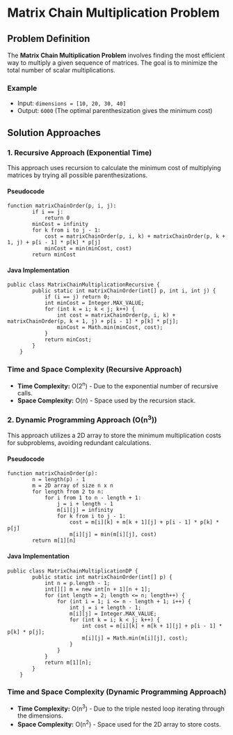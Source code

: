 Matrix Chain Multiplication Problem
===================================

Problem Definition
------------------

The **Matrix Chain Multiplication Problem** involves finding the most efficient way to multiply a given sequence of matrices. The goal is to minimize the total number of scalar multiplications.

### Example

*   Input: `dimensions = [10, 20, 30, 40]`
*   Output: `6000` (The optimal parenthesization gives the minimum cost)

Solution Approaches
-------------------

### 1\. Recursive Approach (Exponential Time)

This approach uses recursion to calculate the minimum cost of multiplying matrices by trying all possible parenthesizations.

#### Pseudocode

    function matrixChainOrder(p, i, j):
            if i == j:
                return 0
            minCost = infinity
            for k from i to j - 1:
                cost = matrixChainOrder(p, i, k) + matrixChainOrder(p, k + 1, j) + p[i - 1] * p[k] * p[j]
                minCost = min(minCost, cost)
            return minCost
        

#### Java Implementation

    public class MatrixChainMultiplicationRecursive {
            public static int matrixChainOrder(int[] p, int i, int j) {
                if (i == j) return 0;
                int minCost = Integer.MAX_VALUE;
                for (int k = i; k < j; k++) {
                    int cost = matrixChainOrder(p, i, k) + matrixChainOrder(p, k + 1, j) + p[i - 1] * p[k] * p[j];
                    minCost = Math.min(minCost, cost);
                }
                return minCost;
            }
        }
        

### Time and Space Complexity (Recursive Approach)

*   **Time Complexity:** O(2<sup>n</sup>) - Due to the exponential number of recursive calls.
*   **Space Complexity:** O(n) - Space used by the recursion stack.

### 2\. Dynamic Programming Approach (O(n<sup>3</sup>))

This approach utilizes a 2D array to store the minimum multiplication costs for subproblems, avoiding redundant calculations.

#### Pseudocode

    function matrixChainOrder(p):
            n = length(p) - 1
            m = 2D array of size n x n
            for length from 2 to n:
                for i from 1 to n - length + 1:
                    j = i + length - 1
                    m[i][j] = infinity
                    for k from i to j - 1:
                        cost = m[i][k] + m[k + 1][j] + p[i - 1] * p[k] * p[j]
                        m[i][j] = min(m[i][j], cost)
            return m[1][n]
        

#### Java Implementation

    public class MatrixChainMultiplicationDP {
            public static int matrixChainOrder(int[] p) {
                int n = p.length - 1;
                int[][] m = new int[n + 1][n + 1];
                for (int length = 2; length <= n; length++) {
                    for (int i = 1; i <= n - length + 1; i++) {
                        int j = i + length - 1;
                        m[i][j] = Integer.MAX_VALUE;
                        for (int k = i; k < j; k++) {
                            int cost = m[i][k] + m[k + 1][j] + p[i - 1] * p[k] * p[j];
                            m[i][j] = Math.min(m[i][j], cost);
                        }
                    }
                }
                return m[1][n];
            }
        }
        

### Time and Space Complexity (Dynamic Programming Approach)

*   **Time Complexity:** O(n<sup>3</sup>) - Due to the triple nested loop iterating through the dimensions.
*   **Space Complexity:** O(n<sup>2</sup>) - Space used for the 2D array to store costs.